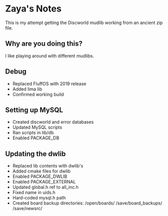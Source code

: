 # Zaya's Notes
This is my attempt getting the Discworld mudlib working from an ancient zip file. 

## Why are you doing this?
I like playing around with different mudlibs.

## Debug
- Replaced FluffOS with 2019 release
- Added lima lib
- Confirmed working build

## Setting up MySQL
- Created discworld and error databases
- Updated MySQL scripts
- Ran scripts in lib/db
- Enabled PACKAGE_DB

## Updating the dwlib
- Replaced lib contents with dwlib's
- Added cmake files for dwlib
- Enabled PACKAGE_DWLIB
- Enabled PACKAGE_EXTERNAL
- Updated global.h ref to all_inc.h
- Fixed name in uids.h
- Hard-coded mysql.h path
- Created board backup directories:
	/open/boards/
	/save/board_backups/
	/save/newsrc/


